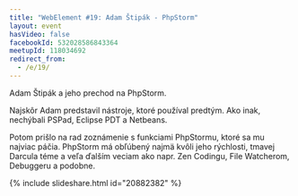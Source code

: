 ```yaml
---
title: "WebElement #19: Adam Štipák - PhpStorm"
layout: event
hasVideo: false
facebookId: 532028586843364
meetupId: 118034692
redirect_from:
  - /e/19/
---
```



Adam Štipák a jeho prechod na PhpStorm.

Najskôr Adam predstavil nástroje, ktoré používal predtým. Ako inak, nechýbali PSPad, Eclipse PDT a Netbeans.

Potom prišlo na rad zoznámenie s funkciami PhpStormu, ktoré sa mu najviac páčia. PhpStorm má obľúbený najmä kvôli jeho rýchlosti, tmavej Darcula téme a veľa ďalším veciam ako napr. Zen Codingu, File Watcherom, Debuggeru a podobne.

{% include slideshare.html id="20882382" %}
